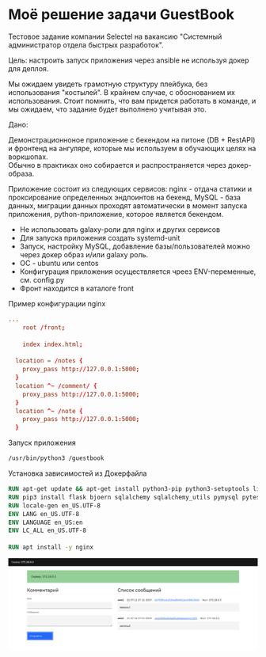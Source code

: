 # Моё решение задачи GuestBook

Тестовое задание компании Selectel на вакансию "Системный администратор отдела быстрых разработок". 

Цель: настроить запуск приложения через ansible не используя докер для деплоя.

Мы ожидаем увидеть грамотную структуру плейбука, без использования "костылей". В крайнем случае, с обоснованием их использования.  Стоит помнить, что вам придется работать в команде, и мы ожидаем, что задание будет выполнено учитывая это. 


Дано:

Демонстрационноное приложение с бекендом на питоне (DB + RestAPI) и фронтенд на ангуляре, которые мы используем в обучающих целях на воркшопах.  
Обычно в практиках оно собирается и распространяется через докер-образа.

Приложение состоит из следующих сервисов:  nginx - отдача статики и проксирование определенных эндпоинтов на бекенд, MySQL - база данных, миграции данных проходят автоматически в момент запуска приложения, python-приложение, которое является бекендом.

- Не использовать galaxy-роли для nginx и других сервисов
- Для запуска приложения создать systemd-unit
- Запуск, настройку MySQL, добавление базы/пользователей можно через докер образ и/или galaxy роль.
- ОС - ubuntu или centos
- Конфигурация приложения осуществляется чреез ENV-переменные, см. config.py
- Фронт находится в каталоге front

Пример конфигурации nginx
```conf
...
	root /front;

	index index.html;

  location = /notes {
    proxy_pass http://127.0.0.1:5000;
  }
  location ^~ /comment/ {
    proxy_pass http://127.0.0.1:5000;
  }
  location ^~ /note {
    proxy_pass http://127.0.0.1:5000;
  }
```

Запуск приложения
```bash
/usr/bin/python3 /guestbook
```

Установка зависимостей из Докерфайла
```Dockerfile
RUN apt-get update && apt-get install python3-pip python3-setuptools libev-dev locales -y
RUN pip3 install flask bjoern sqlalchemy sqlalchemy_utils pymysql pytest cryptography
RUN locale-gen en_US.UTF-8
ENV LANG en_US.UTF-8
ENV LANGUAGE en_US:en
ENV LC_ALL en_US.UTF-8

RUN apt install -y nginx
```
![](2019-11-18-00-37-30.png)
